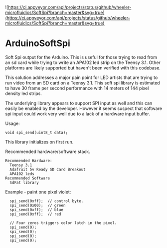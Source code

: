 

![https://ci.appveyor.com/api/projects/status/github/wheeler-microfluidics/SoftSpi?branch=master&svg=true](https://ci.appveyor.com/api/projects/status/github/wheeler-microfluidics/SoftSpi?branch=master&svg=true)
# ArduinoSoftSpi
Soft Spi output for the Arduino. This is useful for those trying to read from an sd card while trying to write an APA102 led strip on the Teensy 3.1. Other platforms are likely supported but haven't been verified with this codebase.

This solution addresses a major pain point for LED artists that are trying to run video from an SD card on a Teensy 3.1. This soft spi library is estimated to have 30 frame per second performance with 14 meters of 144 pixel density led strips.

The underlying library appears to support SPI input as well and this can easily be enabled by the developer. However it seems suspect that software spi input could work very well due to a lack of a hardware input buffer.

Usage:

    void spi_send(uint8_t data);

This library initializes on first run.

Recommended hardware/software stack.

    Recommended Hardware:
      Teensy 3.1
      Adafruit 5v Ready SD Card Breakout
      APA102 leds
    Recommended Software
      SdFat library

Example - paint one pixel violet:

      spi_send(0xff);  // control byte.
      spi_send(0x00);  // green
      spi_send(0xff);  // blue
      spi_send(0xff);  // red
      
      // Four zeros triggers color latch in the pixel.
      spi_send(0);
      spi_send(0);
      spi_send(0);
      spi_send(0);
